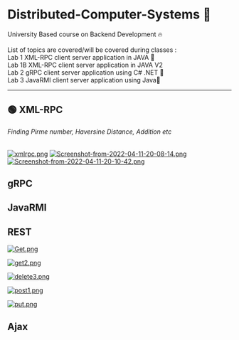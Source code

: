 # Distributed-Computer-Systems 🎯
University Based course on Backend Development 🔥<br>
<br>
List of topics are covered/will be covered during classes :
<br>
Lab 1 XML-RPC client server application in JAVA 📂<br>
Lab 1B XML-RPC client server application in JAVA V2 <br>
Lab 2 gRPC client server application using C# .NET 📗<br>
Lab 3 JavaRMI client server application using Java🎒<br>

-----------------------------------------------------------------------------------------------------------------------------------------------------------
<h2>🟢 XML-RPC</h2>
<h6>Finding Pirme number, Haversine Distance, Addition etc</h6>

[![xmlrpc.png](https://i.postimg.cc/hjKZQh2m/xmlrpc.png)](https://postimg.cc/FfnV2F5F)
[![Screenshot-from-2022-04-11-20-08-14.png](https://i.postimg.cc/59q60qBB/Screenshot-from-2022-04-11-20-08-14.png)](https://postimg.cc/nMrHSmwr)
[![Screenshot-from-2022-04-11-20-10-42.png](https://i.postimg.cc/brTJBpyC/Screenshot-from-2022-04-11-20-10-42.png)](https://postimg.cc/JHsMywBZ)

<h2>gRPC</h2>

<h2>JavaRMI</h2>

<h2>REST</h2>

[![Get.png](https://i.postimg.cc/NFrJr3Cr/Get.png)](https://postimg.cc/Lg2BcbpH)

[![get2.png](https://i.postimg.cc/h4zcrhHV/get2.png)](https://postimg.cc/jCbpqqqj)

[![delete3.png](https://i.postimg.cc/zGjrBhgY/delete3.png)](https://postimg.cc/tsYfvYkB)

[![post1.png](https://i.postimg.cc/g0tbyPsM/post1.png)](https://postimg.cc/KKTWFwdL)

[![put.png](https://i.postimg.cc/DfX3GHXg/put.png)](https://postimg.cc/xqnZDsgJ)


<h2>Ajax</h2>
